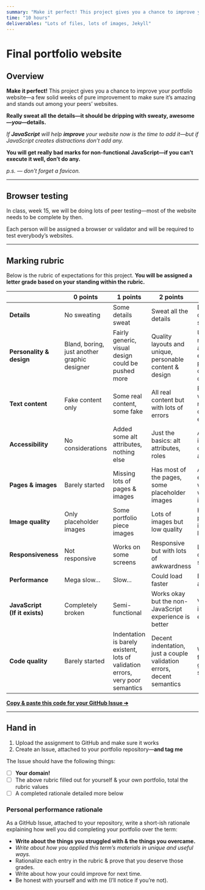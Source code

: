 ```yaml
---
summary: "Make it perfect! This project gives you a chance to improve your portfolio website—a few solid weeks of pure improvement to make sure it’s amazing."
time: "10 hours"
deliverables: "Lots of files, lots of images, Jekyll"
---
```


# Final portfolio website

## Overview

**Make it perfect!** This project gives you a chance to improve your portfolio website—a few solid weeks of pure improvement to make sure it’s amazing and stands out among your peers’ websites.

**Really sweat all the details—it should be dripping with sweaty, awesome—*you*—details.**

*If **JavaScript** will help **improve** your website now is the time to add it—but if JavaScript creates distractions don’t add any.*

**You will get really bad marks for non-functional JavaScript—if you can’t execute it well, don’t do any.**

*p.s. — don’t forget a favicon.*

---

## Browser testing

In class, week 15, we will be doing lots of peer testing—most of the website needs to be complete by then.

Each person will be assigned a browser or validator and will be required to test everybody’s websites.

---

## Marking rubric

Below is the rubric of expectations for this project. **You will be assigned a letter grade based on your standing within the rubric.**

| | 0 points | 1 points | 2 points | 3 points |
| --- | --- | --- | --- | --- |
| **Details** | No sweating | Some details sweat | Sweat all the details | Disgusting, dripping, sweaty details |
| **Personality & design** | Bland, boring, just another graphic designer | Fairly generic, visual design could be pushed more | Quality layouts and unique, personable content & design | Unique and recognizable as you, with engaging, personable content & design |
| **Text content** | Fake content only | Some real content, some fake | All real content but with lots of errors | Real content, well written, no grammar or spelling errors |
| **Accessibility** | No considerations | Added some alt attributes, nothing else | Just the basics: alt attributes, roles | Accessibility is well considered and tested |
| **Pages & images** | Barely started | Missing lots of pages & images | Has most of the pages, some placeholder images | All pages exist and are well done with complete imagery |
| **Image quality** | Only placeholder images | Some portfolio piece images | Lots of images but low quality | High quality portfolio images — and lots of them |
| **Responsiveness** | Not responsive | Works on some screens | Responsive but with lots of awkwardness | Looks great on all screen sizes |
| **Performance** | Mega slow… | Slow… | Could load faster | Blazing fast awesomeness |
| **JavaScript<br>(If it exists)** | Completely broken | Semi-functional | Works okay but the non-JavaScript experience is better | Very much improves the experience |
| **Code quality** | Barely started | Indentation is barely existent, lots of validation errors, very poor semantics | Decent indentation, just a couple validation errors, decent semantics | Well indented, fully valid, good semantics |

[**Copy & paste this code for your GitHub Issue ➔**](https://raw.githubusercontent.com/acgd-webdev-5/final-portfolio-website/gh-pages/rubric.md)

---

## Hand in

1. Upload the assignment to GitHub and make sure it works
2. Create an Issue, attached to your portfolio repository—**and tag me**

The Issue should have the following things:

- [ ] **Your domain!**
- [ ] The above rubric filled out for yourself & your own portfolio, total the rubric values
- [ ] A completed rationale detailed more below

### Personal performance rationale

As a GitHub Issue, attached to your repository, write a short-ish rationale explaining how well you did completing your portfolio over the term:

- **Write about the things you struggled with & the things you overcame.**
- *Write about how you applied this term’s materials in unique and useful ways.*
- Rationalize each entry in the rubric & prove that you deserve those grades.
- Write about how your could improve for next time.
- Be honest with yourself and with me (I’ll notice if you’re not).
